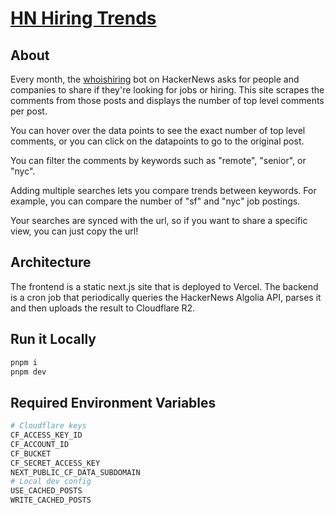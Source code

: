 # [HN Hiring Trends](https://www.hnhiringtrends.com)

## About
Every month, the [whoishiring](https://news.ycombinator.com/user?id=whoishiring) bot on HackerNews asks for people and companies to share if they're looking for jobs or hiring.
This site scrapes the comments from those posts and displays the number of top level comments per post.

You can hover over the data points to see the exact number of top level comments, or you can click on the datapoints to go to the original post.

You can filter the comments by keywords such as "remote", "senior", or "nyc".

Adding multiple searches lets you compare trends between keywords. For example, you can compare the number of "sf" and "nyc" job postings.

Your searches are synced with the url, so if you want to share a specific view, you can just copy the url!

## Architecture
The frontend is a static next.js site that is deployed to Vercel.
The backend is a cron job that periodically queries the HackerNews Algolia API,
parses it and then uploads the result to Cloudflare R2.

## Run it Locally
```bash
pnpm i
pnpm dev
```

## Required Environment Variables
```bash
# Cloudflare keys
CF_ACCESS_KEY_ID
CF_ACCOUNT_ID
CF_BUCKET
CF_SECRET_ACCESS_KEY
NEXT_PUBLIC_CF_DATA_SUBDOMAIN
# Local dev config
USE_CACHED_POSTS
WRITE_CACHED_POSTS
```